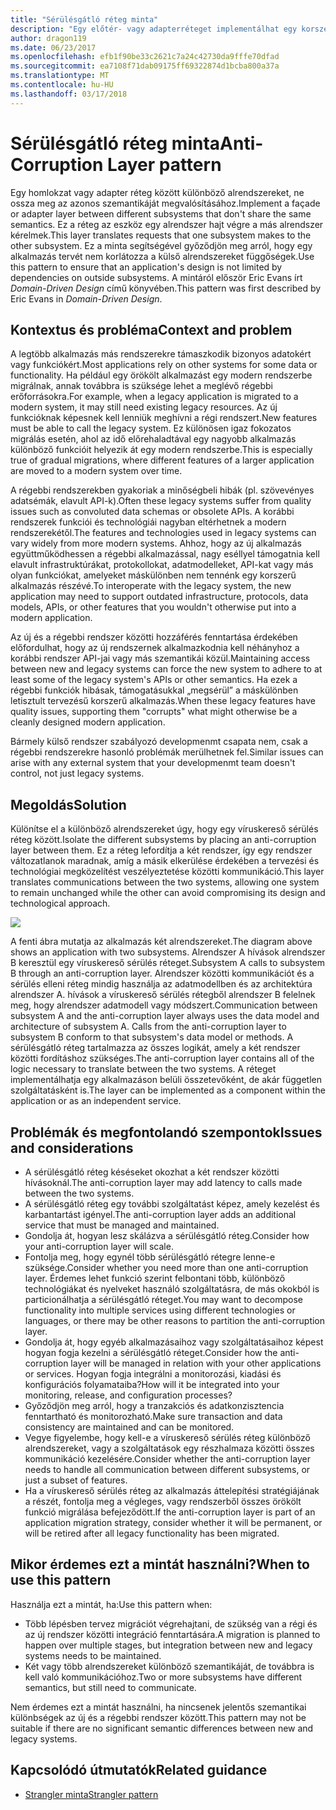 ```yaml
---
title: "Sérülésgátló réteg minta"
description: "Egy előtér- vagy adapterréteget implementálhat egy korszerű alkalmazás és egy korábbi rendszer között."
author: dragon119
ms.date: 06/23/2017
ms.openlocfilehash: efb1f90be33c2621c7a24c42730da9fffe70dfad
ms.sourcegitcommit: ea7108f71dab09175ff69322874d1bcba800a37a
ms.translationtype: MT
ms.contentlocale: hu-HU
ms.lasthandoff: 03/17/2018
---
```

# <a name="anti-corruption-layer-pattern"></a><span data-ttu-id="16468-103">Sérülésgátló réteg minta</span><span class="sxs-lookup"><span data-stu-id="16468-103">Anti-Corruption Layer pattern</span></span>

<span data-ttu-id="16468-104">Egy homlokzat vagy adapter réteg között különböző alrendszereket, ne ossza meg az azonos szemantikáját megvalósításához.</span><span class="sxs-lookup"><span data-stu-id="16468-104">Implement a façade or adapter layer between different subsystems that don't share the same semantics.</span></span> <span data-ttu-id="16468-105">Ez a réteg az eszköz egy alrendszer hajt végre a más alrendszer kérelmek.</span><span class="sxs-lookup"><span data-stu-id="16468-105">This layer translates requests that one subsystem makes to the other subsystem.</span></span> <span data-ttu-id="16468-106">Ez a minta segítségével győződjön meg arról, hogy egy alkalmazás tervét nem korlátozza a külső alrendszereket függőségek.</span><span class="sxs-lookup"><span data-stu-id="16468-106">Use this pattern to ensure that an application's design is not limited by dependencies on outside subsystems.</span></span> <span data-ttu-id="16468-107">A mintáról először Eric Evans írt *Domain-Driven Design* című könyvében.</span><span class="sxs-lookup"><span data-stu-id="16468-107">This pattern was first described by Eric Evans in *Domain-Driven Design*.</span></span>

## <a name="context-and-problem"></a><span data-ttu-id="16468-108">Kontextus és probléma</span><span class="sxs-lookup"><span data-stu-id="16468-108">Context and problem</span></span>

<span data-ttu-id="16468-109">A legtöbb alkalmazás más rendszerekre támaszkodik bizonyos adatokért vagy funkciókért.</span><span class="sxs-lookup"><span data-stu-id="16468-109">Most applications rely on other systems for some data or functionality.</span></span> <span data-ttu-id="16468-110">Ha például egy örökölt alkalmazást egy modern rendszerbe migrálnak, annak továbbra is szüksége lehet a meglévő régebbi erőforrásokra.</span><span class="sxs-lookup"><span data-stu-id="16468-110">For example, when a legacy application is migrated to a modern system, it may still need existing legacy resources.</span></span> <span data-ttu-id="16468-111">Az új funkcióknak képesnek kell lenniük meghívni a régi rendszert.</span><span class="sxs-lookup"><span data-stu-id="16468-111">New features must be able to call the legacy system.</span></span> <span data-ttu-id="16468-112">Ez különösen igaz fokozatos migrálás esetén, ahol az idő előrehaladtával egy nagyobb alkalmazás különböző funkcióit helyezik át egy modern rendszerbe.</span><span class="sxs-lookup"><span data-stu-id="16468-112">This is especially true of gradual migrations, where different features of a larger application are moved to a modern system over time.</span></span>

<span data-ttu-id="16468-113">A régebbi rendszerekben gyakoriak a minőségbeli hibák (pl. szövevényes adatsémák, elavult API-k).</span><span class="sxs-lookup"><span data-stu-id="16468-113">Often these legacy systems suffer from quality issues such as convoluted data schemas or obsolete APIs.</span></span> <span data-ttu-id="16468-114">A korábbi rendszerek funkciói és technológiái nagyban eltérhetnek a modern rendszerekétől.</span><span class="sxs-lookup"><span data-stu-id="16468-114">The features and technologies used in legacy systems can vary widely from more modern systems.</span></span> <span data-ttu-id="16468-115">Ahhoz, hogy az új alkalmazás együttműködhessen a régebbi alkalmazással, nagy eséllyel támogatnia kell elavult infrastruktúrákat, protokollokat, adatmodelleket, API-kat vagy más olyan funkciókat, amelyeket máskülönben nem tennénk egy korszerű alkalmazás részévé.</span><span class="sxs-lookup"><span data-stu-id="16468-115">To interoperate with the legacy system, the new application may need to support outdated infrastructure, protocols, data models, APIs, or other features that you wouldn't otherwise put into a modern application.</span></span>

<span data-ttu-id="16468-116">Az új és a régebbi rendszer közötti hozzáférés fenntartása érdekében előfordulhat, hogy az új rendszernek alkalmazkodnia kell néhányhoz a korábbi rendszer API-jai vagy más szemantikái közül.</span><span class="sxs-lookup"><span data-stu-id="16468-116">Maintaining access between new and legacy systems can force the new system to adhere to at least some of the legacy system's APIs or other semantics.</span></span> <span data-ttu-id="16468-117">Ha ezek a régebbi funkciók hibásak, támogatásukkal „megsérül” a máskülönben letisztult tervezésű korszerű alkalmazás.</span><span class="sxs-lookup"><span data-stu-id="16468-117">When these legacy features have quality issues, supporting them "corrupts" what might otherwise be a cleanly designed modern application.</span></span> 

<span data-ttu-id="16468-118">Bármely külső rendszer szabályozó developmenmt csapata nem, csak a régebbi rendszerekre hasonló problémák merülhetnek fel.</span><span class="sxs-lookup"><span data-stu-id="16468-118">Similar issues can arise with any external system that your developmenmt team doesn't control, not just legacy systems.</span></span> 

## <a name="solution"></a><span data-ttu-id="16468-119">Megoldás</span><span class="sxs-lookup"><span data-stu-id="16468-119">Solution</span></span>

<span data-ttu-id="16468-120">Különítse el a különböző alrendszereket úgy, hogy egy víruskereső sérülés réteg között.</span><span class="sxs-lookup"><span data-stu-id="16468-120">Isolate the different subsystems by placing an anti-corruption layer between them.</span></span> <span data-ttu-id="16468-121">Ez a réteg lefordítja a két rendszer, így egy rendszer változatlanok maradnak, amíg a másik elkerülése érdekében a tervezési és technológiai megközelítést veszélyeztetése közötti kommunikáció.</span><span class="sxs-lookup"><span data-stu-id="16468-121">This layer translates communications between the two systems, allowing one system to remain unchanged while the other can avoid compromising its design and technological approach.</span></span>

![](./_images/anti-corruption-layer.png) 

<span data-ttu-id="16468-122">A fenti ábra mutatja az alkalmazás két alrendszereket.</span><span class="sxs-lookup"><span data-stu-id="16468-122">The diagram above shows an application with two subsystems.</span></span> <span data-ttu-id="16468-123">Alrendszer A hívások alrendszer B keresztül egy víruskereső sérülés réteget.</span><span class="sxs-lookup"><span data-stu-id="16468-123">Subsystem A calls to subsystem B through an anti-corruption layer.</span></span> <span data-ttu-id="16468-124">Alrendszer közötti kommunikációt és a sérülés elleni réteg mindig használja az adatmodellben és az architektúra alrendszer A. hívások a víruskereső sérülés rétegből alrendszer B felelnek meg, hogy alrendszer adatmodell vagy módszert.</span><span class="sxs-lookup"><span data-stu-id="16468-124">Communication between subsystem A and the anti-corruption layer always uses the data model and architecture of subsystem A. Calls from the anti-corruption layer to subsystem B conform to that subsystem's data model or methods.</span></span> <span data-ttu-id="16468-125">A sérülésgátló réteg tartalmazza az összes logikát, amely a két rendszer közötti fordításhoz szükséges.</span><span class="sxs-lookup"><span data-stu-id="16468-125">The anti-corruption layer contains all of the logic necessary to translate between the two systems.</span></span> <span data-ttu-id="16468-126">A réteget implementálhatja egy alkalmazáson belüli összetevőként, de akár független szolgáltatásként is.</span><span class="sxs-lookup"><span data-stu-id="16468-126">The layer can be implemented as a component within the application or as an independent service.</span></span>

## <a name="issues-and-considerations"></a><span data-ttu-id="16468-127">Problémák és megfontolandó szempontok</span><span class="sxs-lookup"><span data-stu-id="16468-127">Issues and considerations</span></span>

- <span data-ttu-id="16468-128">A sérülésgátló réteg késéseket okozhat a két rendszer közötti hívásoknál.</span><span class="sxs-lookup"><span data-stu-id="16468-128">The anti-corruption layer may add latency to calls made between the two systems.</span></span>
- <span data-ttu-id="16468-129">A sérülésgátló réteg egy további szolgáltatást képez, amely kezelést és karbantartást igényel.</span><span class="sxs-lookup"><span data-stu-id="16468-129">The anti-corruption layer adds an additional service that must be managed and maintained.</span></span>
- <span data-ttu-id="16468-130">Gondolja át, hogyan lesz skálázva a sérülésgátló réteg.</span><span class="sxs-lookup"><span data-stu-id="16468-130">Consider how your anti-corruption layer will scale.</span></span>
- <span data-ttu-id="16468-131">Fontolja meg, hogy egynél több sérülésgátló rétegre lenne-e szüksége.</span><span class="sxs-lookup"><span data-stu-id="16468-131">Consider whether you need more than one anti-corruption layer.</span></span> <span data-ttu-id="16468-132">Érdemes lehet funkció szerint felbontani több, különböző technológiákat és nyelveket használó szolgáltatásra, de más okokból is particionálhatja a sérülésgátló réteget.</span><span class="sxs-lookup"><span data-stu-id="16468-132">You may want to decompose functionality into multiple services using different technologies or languages, or there may be other reasons to partition the anti-corruption layer.</span></span>
- <span data-ttu-id="16468-133">Gondolja át, hogy egyéb alkalmazásaihoz vagy szolgáltatásaihoz képest hogyan fogja kezelni a sérülésgátló réteget.</span><span class="sxs-lookup"><span data-stu-id="16468-133">Consider how the anti-corruption layer will be managed in relation with your other applications or services.</span></span> <span data-ttu-id="16468-134">Hogyan fogja integrálni a monitorozási, kiadási és konfigurációs folyamataiba?</span><span class="sxs-lookup"><span data-stu-id="16468-134">How will it be integrated into your monitoring, release, and configuration processes?</span></span>
- <span data-ttu-id="16468-135">Győződjön meg arról, hogy a tranzakciós és adatkonzisztencia fenntartható és monitorozható.</span><span class="sxs-lookup"><span data-stu-id="16468-135">Make sure transaction and data consistency are maintained and can be monitored.</span></span>
- <span data-ttu-id="16468-136">Vegye figyelembe, hogy kell-e a víruskereső sérülés réteg különböző alrendszereket, vagy a szolgáltatások egy részhalmaza közötti összes kommunikáció kezelésére.</span><span class="sxs-lookup"><span data-stu-id="16468-136">Consider whether the anti-corruption layer needs to handle all communication between different subsystems, or just a subset of features.</span></span> 
- <span data-ttu-id="16468-137">Ha a víruskereső sérülés réteg az alkalmazás áttelepítési stratégiájának a részét, fontolja meg a végleges, vagy rendszerből összes örökölt funkció migrálása befejeződött.</span><span class="sxs-lookup"><span data-stu-id="16468-137">If the anti-corruption layer is part of an application migration strategy, consider whether it will be permanent, or will be retired after all legacy functionality has been migrated.</span></span>

## <a name="when-to-use-this-pattern"></a><span data-ttu-id="16468-138">Mikor érdemes ezt a mintát használni?</span><span class="sxs-lookup"><span data-stu-id="16468-138">When to use this pattern</span></span>

<span data-ttu-id="16468-139">Használja ezt a mintát, ha:</span><span class="sxs-lookup"><span data-stu-id="16468-139">Use this pattern when:</span></span>

- <span data-ttu-id="16468-140">Több lépésben tervez migrációt végrehajtani, de szükség van a régi és az új rendszer közötti integráció fenntartására.</span><span class="sxs-lookup"><span data-stu-id="16468-140">A migration is planned to happen over multiple stages, but integration between new and legacy systems needs to be maintained.</span></span>
- <span data-ttu-id="16468-141">Két vagy több alrendszereket különböző szemantikáját, de továbbra is kell való kommunikációhoz.</span><span class="sxs-lookup"><span data-stu-id="16468-141">Two or more subsystems have different semantics, but still need to communicate.</span></span> 

<span data-ttu-id="16468-142">Nem érdemes ezt a mintát használni, ha nincsenek jelentős szemantikai különbségek az új és a régebbi rendszer között.</span><span class="sxs-lookup"><span data-stu-id="16468-142">This pattern may not be suitable if there are no significant semantic differences between new and legacy systems.</span></span> 

## <a name="related-guidance"></a><span data-ttu-id="16468-143">Kapcsolódó útmutatók</span><span class="sxs-lookup"><span data-stu-id="16468-143">Related guidance</span></span>

- [<span data-ttu-id="16468-144">Strangler minta</span><span class="sxs-lookup"><span data-stu-id="16468-144">Strangler pattern</span></span>](./strangler.md)
